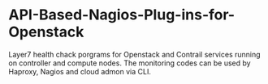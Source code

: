 # API-Based-Nagios-Plug-ins-for-Openstack
Layer7 health chack porgrams for Openstack and Contrail services running on controller and compute nodes. The monitoring codes can be used by Haproxy, Nagios and cloud admon via CLI.
